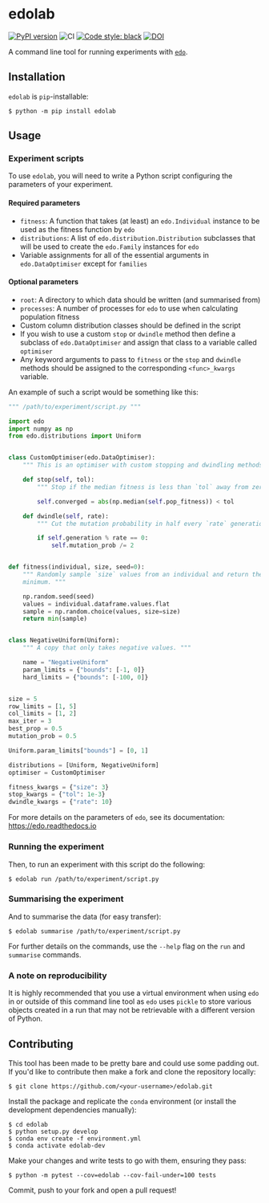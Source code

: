 # edolab

[![PyPI version](https://img.shields.io/pypi/v/edo.svg)](https://pypi.org/project/edo/)
![CI](https://github.com/daffidwilde/edolab/workflows/CI/badge.svg)
[![Code style: black](https://img.shields.io/badge/code%20style-black-000000.svg)](https://github.com/psf/black)
[![DOI](https://zenodo.org/badge/DOI/10.5281/zenodo.3979467.svg)](https://doi.org/10.5281/zenodo.3979467)

A command line tool for running experiments with
[`edo`](https://github.com/daffidwilde/edo).


## Installation

`edolab` is `pip`-installable:

```
$ python -m pip install edolab
```


## Usage

### Experiment scripts

To use `edolab`, you will need to write a Python script configuring the
parameters of your experiment.

#### Required parameters

- `fitness`: A function that takes (at least) an `edo.Individual` instance
  to be used as the fitness function by `edo`
- `distributions`: A list of `edo.distribution.Distribution` subclasses that
  will be used to create the `edo.Family` instances for `edo`
- Variable assignments for all of the essential arguments in
  `edo.DataOptimiser` except for `families`

#### Optional parameters

- `root`: A directory to which data should be written (and summarised from)
- `processes`: A number of processes for `edo` to use when calculating
  population fitness
- Custom column distribution classes should be defined in the script
- If you wish to use a custom `stop` or `dwindle` method then define a subclass
  of `edo.DataOptimiser` and assign that class to a variable called `optimiser`
- Any keyword arguments to pass to `fitness` or the `stop` and `dwindle` methods
  should be assigned to the corresponding `<func>_kwargs` variable.

An example of such a script would be something like this:

```python
""" /path/to/experiment/script.py """

import edo
import numpy as np
from edo.distributions import Uniform


class CustomOptimiser(edo.DataOptimiser):
    """ This is an optimiser with custom stopping and dwindling methods. """

    def stop(self, tol):
        """ Stop if the median fitness is less than `tol` away from zero. """

        self.converged = abs(np.median(self.pop_fitness)) < tol

    def dwindle(self, rate):
        """ Cut the mutation probability in half every `rate` generations. """

        if self.generation % rate == 0:
            self.mutation_prob /= 2


def fitness(individual, size, seed=0):
    """ Randomly sample `size` values from an individual and return the
    minimum. """

    np.random.seed(seed)
    values = individual.dataframe.values.flat
    sample = np.random.choice(values, size=size)
    return min(sample)


class NegativeUniform(Uniform):
    """ A copy that only takes negative values. """

    name = "NegativeUniform"
    param_limits = {"bounds": [-1, 0]}
    hard_limits = {"bounds": [-100, 0]}


size = 5
row_limits = [1, 5]
col_limits = [1, 2]
max_iter = 3
best_prop = 0.5
mutation_prob = 0.5

Uniform.param_limits["bounds"] = [0, 1]

distributions = [Uniform, NegativeUniform]
optimiser = CustomOptimiser

fitness_kwargs = {"size": 3}
stop_kwargs = {"tol": 1e-3}
dwindle_kwargs = {"rate": 10}
```

For more details on the parameters of `edo`, see its documentation:
<https://edo.readthedocs.io>

### Running the experiment

Then, to run an experiment with this script do the following:

```
$ edolab run /path/to/experiment/script.py
```

### Summarising the experiment

And to summarise the data (for easy transfer):

```
$ edolab summarise /path/to/experiment/script.py
```

For further details on the commands, use the `--help` flag on the `run` and
`summarise` commands.

### A note on reproducibility

It is highly recommended that you use a virtual environment when using `edo` in
or outside of this command line tool as `edo` uses `pickle` to store various
objects created in a run that may not be retrievable with a different version of
Python.


## Contributing

This tool has been made to be pretty bare and could use some padding out. If
you'd like to contribute then make a fork and clone the repository locally:

```
$ git clone https://github.com/<your-username>/edolab.git
```

Install the package and replicate the `conda` environment (or install the
development dependencies manually):

```
$ cd edolab
$ python setup.py develop
$ conda env create -f environment.yml
$ conda activate edolab-dev
```

Make your changes and write tests to go with them, ensuring they pass:

```
$ python -m pytest --cov=edolab --cov-fail-under=100 tests
```

Commit, push to your fork and open a pull request!
